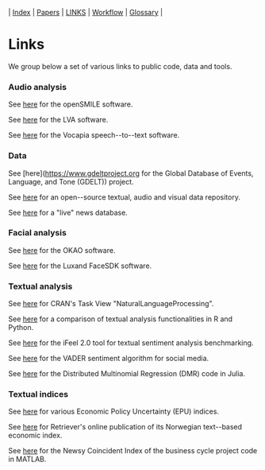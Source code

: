 
| [Index](index.md) | [Papers](papers.md) | [LINKS](links.md) | [Workflow](workflow.md) | [Glossary](glossary.md) |

# Links

We group below a set of various links to public code, data and tools.

### Audio analysis

See [here](https://www.audeering.com/opensmile) for the openSMILE software.

See [here](https://lva650.com) for the LVA software.

See [here](https://www.vocapia.com) for the Vocapia speech--to--text software.

### Data

See [here](https://www.gdeltproject.org for the Global Database of Events, Language, and Tone (GDELT)) project.

See [here](https://skymind.ai/wiki/open-datasets) for an open--source textual, audio and visual data repository.

See [here](http://newsdiffs.org) for a "live" news database.

### Facial analysis

See [here](https://plus-sensing.omron.com/technology) for the OKAO software.

See [here](https://www.luxand.com/facesdk) for the Luxand FaceSDK software.

### Textual analysis

See [here](https://CRAN.R-project.org/view=NaturalLanguageProcessing) for CRAN's Task View "NaturalLanguageProcessing".

See [here](https://quanteda.io/articles/pkgdown/comparison.html) for a comparison of textual analysis functionalities in R and Python.

See [here](http://blackbird.dcc.ufmg.br:1210) for the iFeel 2.0 tool for textual sentiment analysis benchmarking.

See [here](https://github.com/cjhutto/vaderSentiment) for the VADER sentiment algorithm for social media.

See [here](https://github.com/AsafManela/HurdleDMR.jl) for the Distributed Multinomial Regression (DMR) code in Julia.

### Textual indices

See [here](http://www.policyuncertainty.com) for various Economic Policy Uncertainty (EPU) indices.

See [here](https://www.retriever-info.com/fni) for Retriever's online publication of its Norwegian text--based economic index. 

See [here](https://github.com/leifandersthorsrud/NCI) for the Newsy Coincident Index of the business cycle project code in MATLAB.

